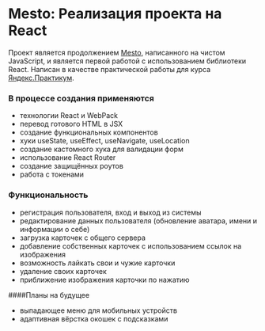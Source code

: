 # Mesto: Реализация проекта на React

Проект является продолжением [Mesto](https://github.com/caseyaru/mesto), написанного на чистом JavaScript, и является первой работой с использованием библиотеки React. Написан в качестве практической работы для курса [Яндекс.Практикум](https://practicum.yandex.ru/).

### В процессе создания применяются

- технологии React и WebPack
- перевод готового HTML в JSX
- создание функциональных компонентов
- хуки useState, useEffect, useNavigate, useLocation
- создание кастомного хука для валидации форм
- использование React Router
- создание защищённых роутов
- работа с токенами

### Функциональность

- регистрация пользователя, вход и выход из системы
- редактирование данных пользователя (обновление аватара, имени и информации о себе)
- загрузка карточек с общего сервера
- добавление собственных карточек с использованием ссылок на изображения
- возможность лайкать свои и чужие карточки
- удаление своих карточек
- приближение изображения карточки по нажатию

####Планы на будущее

- выпадающее меню для мобильных устройств
- адаптивная вёрстка окошек с подсказками